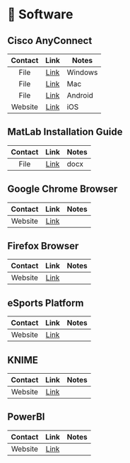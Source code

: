 # 📱 Software

## Cisco AnyConnect
| Contact | Link | Notes |
| :---: | :---: | --- |
| File | [Link](https://cdn.jsdelivr.net/gh/PhoenixTechProject/HandbookPicBed/software/acWin.exe) | Windows |
| File | [Link](https://cdn.jsdelivr.net/gh/PhoenixTechProject/HandbookPicBed/software/acMac.pkg) | Mac |
| File | [Link](https://cdn.jsdelivr.net/gh/PhoenixTechProject/HandbookPicBed/software/acAndroid.apk) | Android |
| Website | [Link](https://apps.apple.com/cn/app/cisco-secure-client/id1135064690) | iOS |

## MatLab Installation Guide
| Contact | Link | Notes |
| :---: | :---: | --- |
| File | [Link](https://github.com/PhoenixTechProject/HandbookPicBed/raw/refs/heads/main/word/matlabintro.docx) | docx |

## Google Chrome Browser
| Contact | Link | Notes |
| :---: | :---: | --- |
| Website | [Link](https://www.google.cn/chrome/) |  |

## Firefox Browser
| Contact | Link | Notes |
| :---: | :---: | --- |
| Website | [Link](https://www.firefox.com/en-US/?redirect_source=mozilla-org&utm_campaign=SET_DEFAULT_BROWSER) |  |

## eSports Platform
| Contact | Link | Notes |
| :---: | :---: | --- |
| Website | [Link](https://store.steampowered.com/about/) |  |

## KNIME
| Contact | Link | Notes |
| :---: | :---: | --- |
| Website | [Link](https://www.knime.com/downloads) |  |

## PowerBI
| Contact | Link | Notes |
| :---: | :---: | --- |
| Website | [Link](https://www.microsoft.com/zh-tw/power-platform/products/power-bi/) |  |
